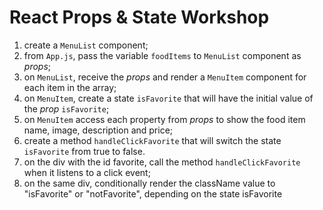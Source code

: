 # React Props & State Workshop

1. create a `MenuList` component;
2. from `App.js`, pass the variable `foodItems` to `MenuList` component as _props_;
3. on `MenuList`, receive the _props_ and render a `MenuItem` component for each item in the array;
4. on `MenuItem`, create a state `isFavorite` that will have the initial value of the _prop_ `isFavorite`;
5. on `MenuItem` access each property from _props_ to show the food item name, image, description and price;
6. create a method `handleClickFavorite` that will switch the state `isFavorite` from true to false.
7. on the div with the id favorite, call the method `handleClickFavorite` when it listens to a click event;
8. on the same div, conditionally render the className value to "isFavorite" or "notFavorite", depending on the state isFavorite
